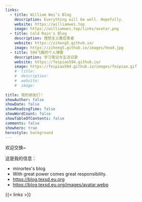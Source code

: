 ```yaml
---
links:
  - title: William Wei’s Blog
    description: Everything will be well. Hopefully.
    website: https://williamwei.top
    image: https://williamwei.top/links/avatar.png
  - title: Cold Rain's Blog
    description: 理想主义重症患者
    website: https://ziheng5.github.io/
    image: https://ziheng5.github.io/images/head.jpg
  - title: 594飞飘的个人博客
    description: 学习笔记与生活记录
    website: https://feipiao594.github.io/
    image: https://feipiao594.github.io/images/feipiao.gif
    #- title: 
    #  description: 
    #  website: 
    #  image: 
    
title: 我的朋友们！
showAuthor: false
showDate: false
showReadingTime: false
showWordCount: false
showTableOfContents: false
comments: false
showhero: true
herostyle: background
---
```


欢迎交换~

这是我的信息：

- minortex's blog
- With great power comes great responsibility.
- https://blog.texsd.eu.org
- https://blog.texsd.eu.org/images/avatar.webp

{{< links >}}
